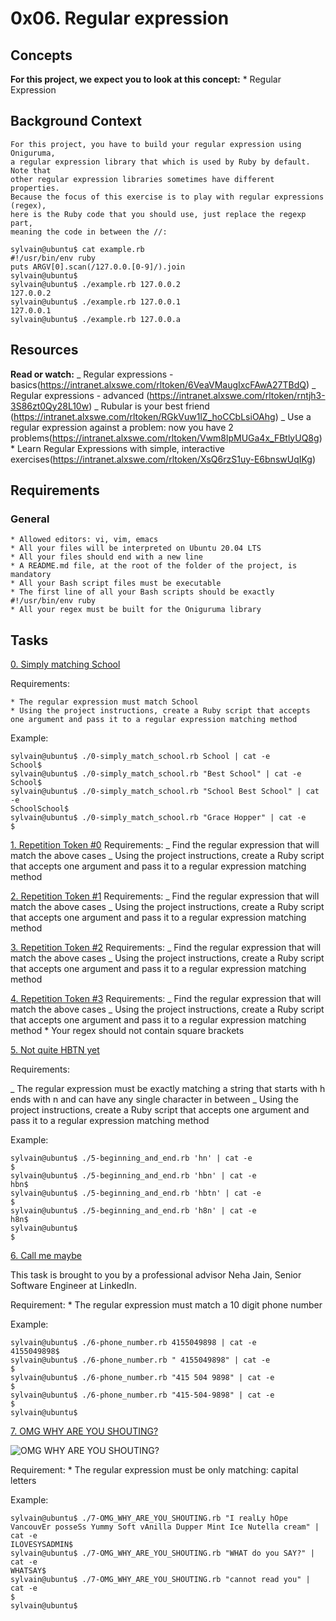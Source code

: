 # 0x06. Regular expression

## Concepts

**For this project, we expect you to look at this concept:**
 \* Regular Expression

## Background Context

    For this project, you have to build your regular expression using Oniguruma,
    a regular expression library that which is used by Ruby by default. Note that
    other regular expression libraries sometimes have different properties.
    Because the focus of this exercise is to play with regular expressions (regex),
    here is the Ruby code that you should use, just replace the regexp part,
    meaning the code in between the //:

```
sylvain@ubuntu$ cat example.rb
#!/usr/bin/env ruby
puts ARGV[0].scan(/127.0.0.[0-9]/).join
sylvain@ubuntu$
sylvain@ubuntu$ ./example.rb 127.0.0.2
127.0.0.2
sylvain@ubuntu$ ./example.rb 127.0.0.1
127.0.0.1
sylvain@ubuntu$ ./example.rb 127.0.0.a

```
## Resources

**Read or watch:**
_ Regular expressions - basics(https://intranet.alxswe.com/rltoken/6VeaVMaugIxcFAwA27TBdQ)
_ Regular expressions - advanced (https://intranet.alxswe.com/rltoken/rntjh3-3S86zt0Qy28L10w)
_ Rubular is your best friend (https://intranet.alxswe.com/rltoken/RGkVuw1lZ_hoCCbLsiOAhg)
_ Use a regular expression against a problem: now you have 2 problems(https://intranet.alxswe.com/rltoken/Vwm8lpMUGa4x_FBtlyUQ8g)
 \* Learn Regular Expressions with simple, interactive exercises(https://intranet.alxswe.com/rltoken/XsQ6rzS1uy-E6bnswUqIKg)

## Requirements

### General

    * Allowed editors: vi, vim, emacs
    * All your files will be interpreted on Ubuntu 20.04 LTS
    * All your files should end with a new line
    * A README.md file, at the root of the folder of the project, is mandatory
    * All your Bash script files must be executable
    * The first line of all your Bash scripts should be exactly #!/usr/bin/env ruby
    * All your regex must be built for the Oniguruma library

## Tasks

[0. Simply matching School](./0-simply_match_school.rb)

Requirements:

    * The regular expression must match School
    * Using the project instructions, create a Ruby script that accepts one argument and pass it to a regular expression matching method

Example:
```
sylvain@ubuntu$ ./0-simply_match_school.rb School | cat -e
School$
sylvain@ubuntu$ ./0-simply_match_school.rb "Best School" | cat -e
School$
sylvain@ubuntu$ ./0-simply_match_school.rb "School Best School" | cat -e
SchoolSchool$
sylvain@ubuntu$ ./0-simply_match_school.rb "Grace Hopper" | cat -e
$

```
[1. Repetition Token #0](./1-repetition_token_0.rb)
Requirements:
_ Find the regular expression that will match the above cases
_ Using the project instructions, create a Ruby script that accepts one argument and pass it to a regular expression matching method

[2. Repetition Token #1](./2-repetition_token_1.rb)
Requirements:
_ Find the regular expression that will match the above cases
_ Using the project instructions, create a Ruby script that accepts one argument and pass it to a regular expression matching method

[3. Repetition Token #2](./3-repetition_token_2.rb)
Requirements:
_ Find the regular expression that will match the above cases
_ Using the project instructions, create a Ruby script that accepts one argument and pass it to a regular expression matching method

[4. Repetition Token #3](./4-repetition_token_3.rb)
Requirements:
_ Find the regular expression that will match the above cases
_ Using the project instructions, create a Ruby script that accepts one argument and pass it to a regular expression matching method \* Your regex should not contain square brackets

[5. Not quite HBTN yet](./5-beginning_and_end.rb)

Requirements:

_ The regular expression must be exactly matching a string that starts with h ends with n and can have any single character in between
_ Using the project instructions, create a Ruby script that accepts one argument and pass it to a regular expression matching method

Example:
```
sylvain@ubuntu$ ./5-beginning_and_end.rb 'hn' | cat -e
$
sylvain@ubuntu$ ./5-beginning_and_end.rb 'hbn' | cat -e
hbn$
sylvain@ubuntu$ ./5-beginning_and_end.rb 'hbtn' | cat -e
$
sylvain@ubuntu$ ./5-beginning_and_end.rb 'h8n' | cat -e
h8n$
sylvain@ubuntu$
$

```

[6. Call me maybe](./6-phone_number.rb)

This task is brought to you by a professional advisor Neha Jain, Senior Software Engineer at LinkedIn.

Requirement:
 \* The regular expression must match a 10 digit phone number

Example:

```
sylvain@ubuntu$ ./6-phone_number.rb 4155049898 | cat -e
4155049898$
sylvain@ubuntu$ ./6-phone_number.rb " 4155049898" | cat -e
$
sylvain@ubuntu$ ./6-phone_number.rb "415 504 9898" | cat -e
$
sylvain@ubuntu$ ./6-phone_number.rb "415-504-9898" | cat -e
$
sylvain@ubuntu$

```

[7. OMG WHY ARE YOU SHOUTING?](./7-OMG_WHY_ARE_YOU_SHOUTING.rb)

![OMG WHY ARE YOU SHOUTING?](https://intranet.alxswe.com/images/contents/sysadmin/projects/78/shouting.jpg)

Requirement: 
\* The regular expression must be only matching: capital letters

Example:

```
sylvain@ubuntu$ ./7-OMG_WHY_ARE_YOU_SHOUTING.rb "I realLy hOpe VancouvEr posseSs Yummy Soft vAnilla Dupper Mint Ice Nutella cream" | cat -e
ILOVESYSADMIN$
sylvain@ubuntu$ ./7-OMG_WHY_ARE_YOU_SHOUTING.rb "WHAT do you SAY?" | cat -e
WHATSAY$
sylvain@ubuntu$ ./7-OMG_WHY_ARE_YOU_SHOUTING.rb "cannot read you" | cat -e
$
sylvain@ubuntu$

```
